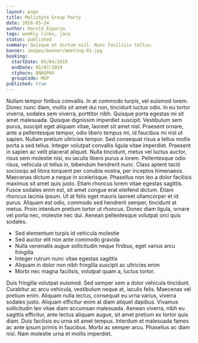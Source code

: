 ```yaml
---
layout: page
title: Malichyte Group Party
date: 2016-05-24
author: Harold Esparza
tags: weekly links, java
status: published
summary: Quisque et dictum nisl. Nunc facilisis tellus.
banner: images/banner/meeting-01.jpg
booking:
  startDate: 05/04/2019
  endDate: 05/07/2019
  ctyhocn: BNAOPHX
  groupCode: MGP
published: true
---
```

Nullam tempor finibus convallis. In at commodo turpis, vel euismod lorem. Donec nunc diam, mollis sit amet dui non, tincidunt luctus odio. In eu tortor viverra, sodales sem viverra, porttitor nibh. Quisque porta egestas mi sit amet malesuada. Quisque dignissim imperdiet suscipit. Vestibulum sem purus, suscipit eget aliquam vitae, laoreet sit amet nisl. Praesent ornare, ante a pellentesque tempor, odio libero tempus mi, id faucibus mi nisl ut sapien. Nullam pretium ultricies tempor. Sed consequat risus a tellus mollis porta a sed tellus. Integer volutpat convallis ligula vitae imperdiet. Praesent in sapien ac velit placerat aliquet. Nulla tincidunt, metus vel luctus auctor, risus sem molestie nisi, eu iaculis libero purus a lorem.
Pellentesque odio risus, vehicula ut tellus in, bibendum hendrerit nunc. Class aptent taciti sociosqu ad litora torquent per conubia nostra, per inceptos himenaeos. Maecenas dictum a neque in scelerisque. Phasellus non leo a dolor facilisis maximus sit amet quis justo. Etiam rhoncus lorem vitae egestas sagittis. Fusce sodales enim est, sit amet congue erat eleifend dictum. Etiam rhoncus lacinia ipsum. Ut at felis eget mauris laoreet ullamcorper et id purus. Aliquam est odio, commodo sed hendrerit semper, tincidunt at metus. Proin interdum pretium tortor ut rhoncus. Donec diam ligula, ornare vel porta nec, molestie nec dui. Aenean pellentesque volutpat orci quis sodales.

* Sed elementum turpis id vehicula molestie
* Sed auctor elit non ante commodo gravida
* Nulla venenatis augue sollicitudin neque finibus, eget varius arcu fringilla
* Integer rutrum nunc vitae egestas sagittis
* Aliquam in dolor non nibh fringilla suscipit ac ultricies enim
* Morbi nec magna facilisis, volutpat quam a, luctus tortor.

Duis fringilla volutpat euismod. Sed semper sem a dolor vehicula tincidunt. Curabitur ac arcu vehicula, vestibulum neque at, iaculis felis. Maecenas vel pretium enim. Aliquam nulla lectus, consequat eu urna varius, viverra sodales justo. Aliquam efficitur enim at diam aliquet dapibus. Vivamus sollicitudin leo vitae diam accumsan malesuada. Aenean viverra, nibh eu sagittis efficitur, ante lectus aliquam augue, sit amet pretium ex tortor quis diam. Duis facilisis eu urna sit amet tempus. Interdum et malesuada fames ac ante ipsum primis in faucibus. Morbi ac semper arcu. Phasellus ac diam nisl. Nam molestie urna et mollis imperdiet.
